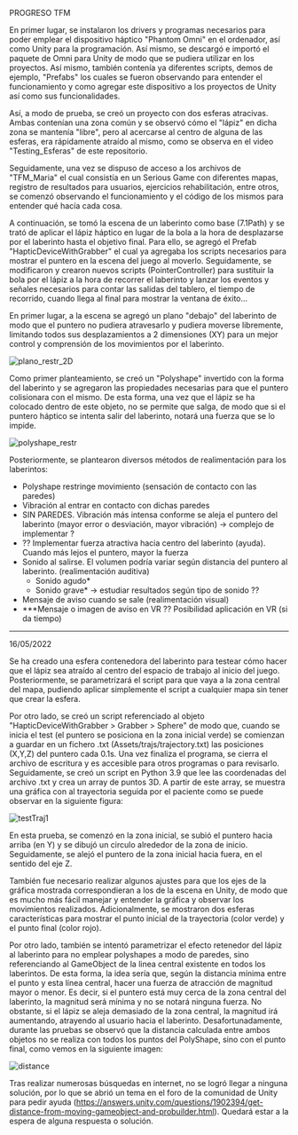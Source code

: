 PROGRESO TFM

En primer lugar, se instalaron los drivers y programas necesarios para poder emplear el dispositivo háptico "Phantom Omni" en el ordenador,
así como Unity para la programación. Así mismo, se descargó e importó el paquete de Omni para Unity de modo que se pudiera utilizar en los
proyectos. Así mismo, también contenía ya diferentes scripts, demos de ejemplo, "Prefabs" los cuales se fueron observando para entender
el funcionamiento y como agregar este dispositivo a los proyectos de Unity así como sus funcionalidades.

Así, a modo de prueba, se creó un proyecto con dos esferas atracivas. Ambas contenían una zona común y se observó cómo el "lápiz"
en dicha zona se mantenía "libre", pero al acercarse al centro de alguna de las esferas, era rápidamente atraído al mismo, como se observa
en el video "Testing_Esferas" de este repositorio.

Seguidamente, una vez se dispuso de acceso a los archivos de "TFM_Maria" el cual consistía en un Serious Game con diferentes mapas, registro
de resultados para usuarios, ejercicios rehabilitación, entre otros, se comenzó observando el funcionamiento y el código de los mismos para entender
qué hacía cada cosa.

A continuación, se tomó la escena de un laberinto como base (7.1Path) y se trató de aplicar el lápiz háptico en lugar de la bola a la hora de
desplazarse por el laberinto hasta el objetivo final. Para ello, se agregó el Prefab "HapticDeviceWithGrabber" el cual ya agregaba los scripts
necesarios para mostrar el puntero en la escena del juego al moverlo. Seguidamente, se modificaron y crearon nuevos scripts (PointerController)
para sustituir la bola por el lápiz a la hora de recorrer el laberinto y lanzar los eventos y señales necesarios para contar las salidas del tablero,
el tiempo de recorrido, cuando llega al final para mostrar la ventana de éxito...

En primer lugar, a la escena se agregó un plano "debajo" del laberinto de modo que el puntero no pudiera atravesarlo y pudiera moverse libremente,
limitando todos sus desplazamientos a 2 dimensiones (XY) para un mejor control y comprensión de los movimientos por el laberinto.

![plano_restr_2D](https://user-images.githubusercontent.com/69549100/166656751-8b97314e-f0d9-450a-9e29-0022a221d20f.png)

Como primer planteamiento, se creó un "Polyshape" invertido con la forma del laberinto y se agregaron las propiedades necesarias para que el puntero
colisionara con el mismo. De esta forma, una vez que el lápiz se ha colocado dentro de este objeto, no se permite que salga, de modo que si el puntero
háptico se intenta salir del laberinto, notará una fuerza que se lo impide.

![polyshape_restr](https://user-images.githubusercontent.com/69549100/166656771-10afb031-3c52-4435-8c16-ba44fc99a010.png)

Posteriormente, se plantearon diversos métodos de realimentación para los laberintos:
- Polyshape restringe movimiento (sensación de contacto con las paredes)
- Vibración al entrar en contacto con dichas paredes
- SIN PAREDES. Vibración más intensa conforme se aleja el puntero del laberinto (mayor error o desviación, mayor vibración) -> complejo de implementar ?
- ?? Implementar fuerza atractiva hacia centro del laberinto (ayuda). Cuando más lejos el puntero, mayor la fuerza
- Sonido al salirse. El volumen podría variar según distancia del puntero al laberinto. (realimentación auditiva)
  - Sonido agudo*
  - Sonido grave* -> estudiar resultados según tipo de sonido ??
- Mensaje de aviso cuando se sale (realimentación visual)
- ***Mensaje o imagen de aviso en VR ?? Posibilidad aplicación en VR (si da tiempo)

-------------------------------------------------------------------------------
16/05/2022

Se ha creado una esfera contenedora del laberinto para testear cómo hacer que el lápiz sea atraído al centro del espacio de trabajo al inicio del juego. Posteriormente, se parametrizará el script para que vaya a la zona central del mapa, pudiendo aplicar simplemente el script a cualquier mapa sin tener que crear la esfera.

Por otro lado, se creó un script referenciado al objeto "HapticDeviceWithGrabber > Grabber > Sphere" de modo que, cuando se inicia el test (el puntero se posiciona en la zona inicial verde) se comienzan a guardar en un fichero .txt (Assets/trajs/trajectory.txt) las posiciones (X,Y,Z) del puntero cada 0.1s. Una vez finaliza el programa, se cierra el archivo de escritura y es accesible para otros programas o para revisarlo.
Seguidamente, se creó un script en Python 3.9 que lee las coordenadas del archivo .txt y crea un array de puntos 3D. A partir de este array, se muestra una gráfica con al trayectoria seguida por el paciente como se puede observar en la siguiente figura:

![testTraj1](https://user-images.githubusercontent.com/69549100/168579924-7bc50965-900f-49b0-ae96-dd0fdaab68d0.png)

En esta prueba, se comenzó en la zona inicial, se subió el puntero hacia arriba (en Y) y se dibujó un circulo alrededor de la zona de inicio. Seguidamente, se alejó el puntero de la zona inicial hacia fuera, en el sentido del eje Z.

También fue necesario realizar algunos ajustes para que los ejes de la gráfica mostrada correspondieran a los de la escena en Unity, de modo que es mucho más fácil manejar y entender la gráfica y observar los movimientos realizados. Adicionalmente, se mostraron dos esferas características para mostrar el punto inicial de la trayectoria (color verde) y el punto final (color rojo).

Por otro lado, también se intentó parametrizar el efecto retenedor del lápiz al laberinto para no emplear polyshapes a modo de paredes, sino referenciando al GameObject de la linea central existente en todos los laberintos. De esta forma, la idea sería que, según la distancia mínima entre el punto y esta línea central, hacer una fuerza de atracción de magnitud mayor o menor. Es decir, si el puntero está muy cerca de la zona central del laberinto, la magnitud será mínima y no se notará ninguna fuerza. No obstante, si el lápiz se aleja demasiado de la zona central, la magnitud irá aumentando, atrayendo al usuario hacia el laberinto.
Desafortunadamente, durante las pruebas se observó que la distancia calculada entre ambos objetos no se realiza con todos los puntos del PolyShape, sino con el punto final, como vemos en la siguiente imagen:

![distance](https://user-images.githubusercontent.com/69549100/168580993-78c9ffe2-7322-437b-8f77-27a3c505012f.png)

Tras realizar numerosas búsquedas en internet, no se logró llegar a ninguna solución, por lo que se abrió un tema en el foro de la comunidad de Unity para pedir ayuda (https://answers.unity.com/questions/1902394/get-distance-from-moving-gameobject-and-probuilder.html). Quedará estar a la espera de alguna respuesta o solución.

